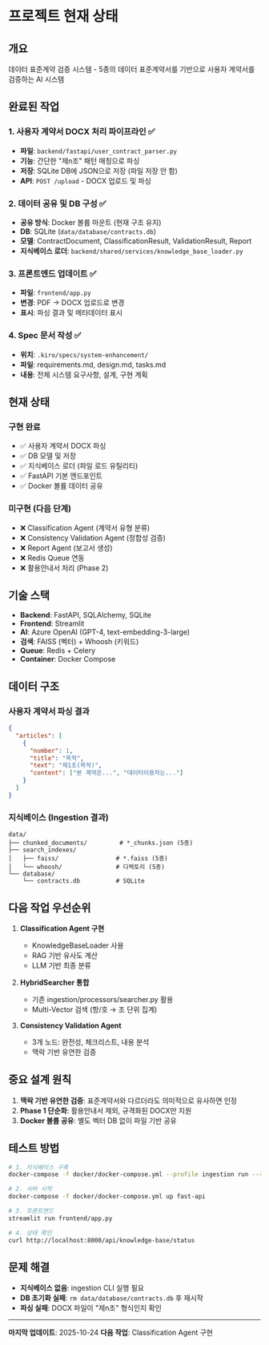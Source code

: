 # 프로젝트 현재 상태

## 개요
데이터 표준계약 검증 시스템 - 5종의 데이터 표준계약서를 기반으로 사용자 계약서를 검증하는 AI 시스템

## 완료된 작업

### 1. 사용자 계약서 DOCX 처리 파이프라인 ✅
- **파일**: `backend/fastapi/user_contract_parser.py`
- **기능**: 간단한 "제n조" 패턴 매칭으로 파싱
- **저장**: SQLite DB에 JSON으로 저장 (파일 저장 안 함)
- **API**: `POST /upload` - DOCX 업로드 및 파싱

### 2. 데이터 공유 및 DB 구성 ✅
- **공유 방식**: Docker 볼륨 마운트 (현재 구조 유지)
- **DB**: SQLite (`data/database/contracts.db`)
- **모델**: ContractDocument, ClassificationResult, ValidationResult, Report
- **지식베이스 로더**: `backend/shared/services/knowledge_base_loader.py`

### 3. 프론트엔드 업데이트 ✅
- **파일**: `frontend/app.py`
- **변경**: PDF → DOCX 업로드로 변경
- **표시**: 파싱 결과 및 메타데이터 표시

### 4. Spec 문서 작성 ✅
- **위치**: `.kiro/specs/system-enhancement/`
- **파일**: requirements.md, design.md, tasks.md
- **내용**: 전체 시스템 요구사항, 설계, 구현 계획

## 현재 상태

### 구현 완료
- ✅ 사용자 계약서 DOCX 파싱
- ✅ DB 모델 및 저장
- ✅ 지식베이스 로더 (파일 로드 유틸리티)
- ✅ FastAPI 기본 엔드포인트
- ✅ Docker 볼륨 데이터 공유

### 미구현 (다음 단계)
- ❌ Classification Agent (계약서 유형 분류)
- ❌ Consistency Validation Agent (정합성 검증)
- ❌ Report Agent (보고서 생성)
- ❌ Redis Queue 연동
- ❌ 활용안내서 처리 (Phase 2)

## 기술 스택
- **Backend**: FastAPI, SQLAlchemy, SQLite
- **Frontend**: Streamlit
- **AI**: Azure OpenAI (GPT-4, text-embedding-3-large)
- **검색**: FAISS (벡터) + Whoosh (키워드)
- **Queue**: Redis + Celery
- **Container**: Docker Compose

## 데이터 구조

### 사용자 계약서 파싱 결과
```json
{
  "articles": [
    {
      "number": 1,
      "title": "목적",
      "text": "제1조(목적)",
      "content": ["본 계약은...", "데이터이용자는..."]
    }
  ]
}
```

### 지식베이스 (Ingestion 결과)
```
data/
├── chunked_documents/         # *_chunks.json (5종)
├── search_indexes/
│   ├── faiss/                # *.faiss (5종)
│   └── whoosh/               # 디렉토리 (5종)
└── database/
    └── contracts.db          # SQLite
```

## 다음 작업 우선순위

1. **Classification Agent 구현**
   - KnowledgeBaseLoader 사용
   - RAG 기반 유사도 계산
   - LLM 기반 최종 분류

2. **HybridSearcher 통합**
   - 기존 ingestion/processors/searcher.py 활용
   - Multi-Vector 검색 (항/호 → 조 단위 집계)

3. **Consistency Validation Agent**
   - 3개 노드: 완전성, 체크리스트, 내용 분석
   - 맥락 기반 유연한 검증

## 중요 설계 원칙

1. **맥락 기반 유연한 검증**: 표준계약서와 다르더라도 의미적으로 유사하면 인정
2. **Phase 1 단순화**: 활용안내서 제외, 규격화된 DOCX만 지원
3. **Docker 볼륨 공유**: 별도 벡터 DB 없이 파일 기반 공유

## 테스트 방법

```bash
# 1. 지식베이스 구축
docker-compose -f docker/docker-compose.yml --profile ingestion run --rm ingestion

# 2. 서버 시작
docker-compose -f docker/docker-compose.yml up fast-api

# 3. 프론트엔드
streamlit run frontend/app.py

# 4. 상태 확인
curl http://localhost:8000/api/knowledge-base/status
```

## 문제 해결

- **지식베이스 없음**: ingestion CLI 실행 필요
- **DB 초기화 실패**: `rm data/database/contracts.db` 후 재시작
- **파싱 실패**: DOCX 파일이 "제n조" 형식인지 확인

---

**마지막 업데이트**: 2025-10-24
**다음 작업**: Classification Agent 구현